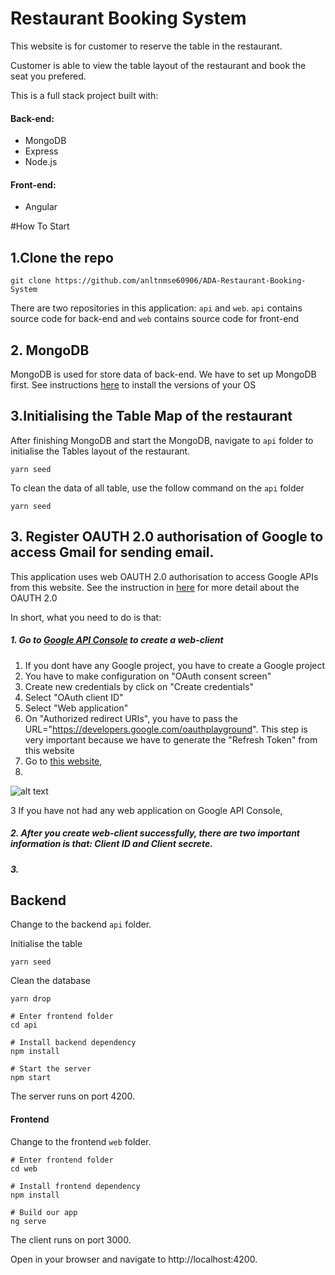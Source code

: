 # Restaurant Booking System

This website is for customer to reserve the table in the restaurant. 

Customer is able to view the table layout of the restaurant and book the seat you prefered.

This is a full stack project built with:

#### Back-end:
- MongoDB
- Express
- Node.js

#### Front-end:
- Angular

#How To Start

## 1.Clone the repo
```
git clone https://github.com/anltnmse60906/ADA-Restaurant-Booking-System
```
There are two repositories in this application: `api` and `web`. 
`api` contains source code for back-end and `web` contains source code for front-end

## 2. MongoDB
MongoDB is used for store data of back-end. We have to set up MongoDB first. 
See instructions [here](https://docs.mongodb.com/manual/administration/install-community/) 
to install the versions of your OS

## 3.Initialising the Table Map of the restaurant
After finishing MongoDB and start the MongoDB, navigate to `api` folder to initialise the Tables layout of the restaurant.

```
yarn seed
```
To clean the data of all table, use the follow command on the `api` folder 
```
yarn seed
```
## 3. Register OAUTH 2.0 authorisation of Google to access Gmail for sending email.
This application uses web OAUTH 2.0 authorisation to access Google APIs from this website. See the instruction in [here](https://developers.google.com/identity/protocols/OAuth2UserAgent) for more detail about the OAUTH 2.0

In short, what you need to do is that:
##### 1. Go to [Google API Console](https://console.developers.google.com/apis/credentials) to create a web-client
1. If you dont have any Google project, you have to create a Google project
2. You have to make configuration on "OAuth consent screen"
3. Create new credentials by click on "Create credentials"
4. Select "OAuth client ID"
5. Select "Web application"
6. On "Authorized redirect URIs", you have to pass the URL="https://developers.google.com/oauthplayground". This step is very important because we have to generate the "Refresh Token" from this website
7. Go to [this website](https://developers.google.com/oauthplayground), 
8.  
![alt text](https://raw.githubusercontent.com/username/projectname/branch/path/to/img.png)

3 If you have not had any web application on Google API Console, 

##### 2. After you create web-client successfully, there are two important information is that: Client ID and Client secrete.
##### 3.



## Backend

Change to the backend `api` folder.

Initialise the table
```
yarn seed
```
Clean the database
```
yarn drop
```

```
# Enter frontend folder
cd api

# Install backend dependency
npm install

# Start the server
npm start
```
The server runs on port 4200.

#### Frontend

Change to the frontend `web` folder.

```
# Enter frontend folder
cd web

# Install frontend dependency
npm install

# Build our app
ng serve
```
The client runs on port 3000.

Open in your browser and navigate to http://localhost:4200.

  
